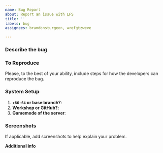 ```yaml
---
name: Bug Report
about: Report an issue with LFS
title: ''
labels: bug
assignees: brandonsturgeon, wrefgtzweve

---
```


### Describe the bug
<!-- Please describe the bug. Include things like: -->
<!--  - What it does vs. what it should do -->
<!--  - The error message you saw (or if you didn't see one, say that) v
<!--  - How this bug impacts the functionality of the addon (i.e. what is the impact to the end user) -->


### To Reproduce
Please, to the best of your ability, include steps for how the developers can reproduce the bug.


### System Setup
1. **`x86-64` or base branch?**: 
2. **Workshop or GitHub?**: 
3. **Gamemode of the server**: 


### Screenshots
If applicable, add screenshots to help explain your problem.
<!-- You can delete this section if screenshots are irrelevant or unavailable -->

**Additional info**
<!-- Add any other context or information about the problem here. -->
